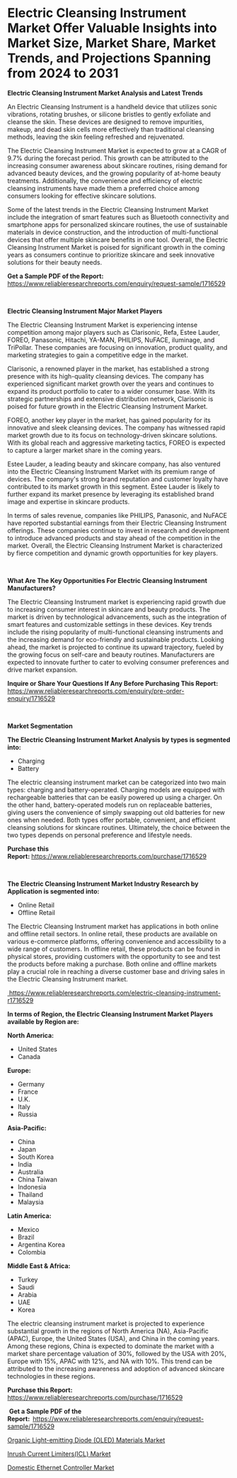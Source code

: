 <p><h1>Electric Cleansing Instrument Market Offer Valuable Insights into Market Size, Market Share, Market Trends, and Projections Spanning from 2024 to 2031</h1></p><p><strong>Electric Cleansing Instrument Market Analysis and Latest Trends</strong></p>
<p><p>An Electric Cleansing Instrument is a handheld device that utilizes sonic vibrations, rotating brushes, or silicone bristles to gently exfoliate and cleanse the skin. These devices are designed to remove impurities, makeup, and dead skin cells more effectively than traditional cleansing methods, leaving the skin feeling refreshed and rejuvenated.</p><p>The Electric Cleansing Instrument Market is expected to grow at a CAGR of 9.7% during the forecast period. This growth can be attributed to the increasing consumer awareness about skincare routines, rising demand for advanced beauty devices, and the growing popularity of at-home beauty treatments. Additionally, the convenience and efficiency of electric cleansing instruments have made them a preferred choice among consumers looking for effective skincare solutions.</p><p>Some of the latest trends in the Electric Cleansing Instrument Market include the integration of smart features such as Bluetooth connectivity and smartphone apps for personalized skincare routines, the use of sustainable materials in device construction, and the introduction of multi-functional devices that offer multiple skincare benefits in one tool. Overall, the Electric Cleansing Instrument Market is poised for significant growth in the coming years as consumers continue to prioritize skincare and seek innovative solutions for their beauty needs.</p></p>
<p><strong>Get a Sample PDF of the Report:&nbsp;</strong> <a href="https://www.reliableresearchreports.com/enquiry/request-sample/1716529">https://www.reliableresearchreports.com/enquiry/request-sample/1716529</a></p>
<p>&nbsp;</p>
<p><strong>Electric Cleansing Instrument Major Market Players</strong></p>
<p><p>The Electric Cleansing Instrument Market is experiencing intense competition among major players such as Clarisonic, Refa, Estee Lauder, FOREO, Panasonic, Hitachi, YA-MAN, PHILIPS, NuFACE, iluminage, and TriPollar. These companies are focusing on innovation, product quality, and marketing strategies to gain a competitive edge in the market.</p><p>Clarisonic, a renowned player in the market, has established a strong presence with its high-quality cleansing devices. The company has experienced significant market growth over the years and continues to expand its product portfolio to cater to a wider consumer base. With its strategic partnerships and extensive distribution network, Clarisonic is poised for future growth in the Electric Cleansing Instrument Market.</p><p>FOREO, another key player in the market, has gained popularity for its innovative and sleek cleansing devices. The company has witnessed rapid market growth due to its focus on technology-driven skincare solutions. With its global reach and aggressive marketing tactics, FOREO is expected to capture a larger market share in the coming years.</p><p>Estee Lauder, a leading beauty and skincare company, has also ventured into the Electric Cleansing Instrument Market with its premium range of devices. The company's strong brand reputation and customer loyalty have contributed to its market growth in this segment. Estee Lauder is likely to further expand its market presence by leveraging its established brand image and expertise in skincare products.</p><p>In terms of sales revenue, companies like PHILIPS, Panasonic, and NuFACE have reported substantial earnings from their Electric Cleansing Instrument offerings. These companies continue to invest in research and development to introduce advanced products and stay ahead of the competition in the market. Overall, the Electric Cleansing Instrument Market is characterized by fierce competition and dynamic growth opportunities for key players.</p></p>
<p>&nbsp;</p>
<p><strong>What Are The Key Opportunities For Electric Cleansing Instrument Manufacturers?</strong></p>
<p><p>The Electric Cleansing Instrument market is experiencing rapid growth due to increasing consumer interest in skincare and beauty products. The market is driven by technological advancements, such as the integration of smart features and customizable settings in these devices. Key trends include the rising popularity of multi-functional cleansing instruments and the increasing demand for eco-friendly and sustainable products. Looking ahead, the market is projected to continue its upward trajectory, fueled by the growing focus on self-care and beauty routines. Manufacturers are expected to innovate further to cater to evolving consumer preferences and drive market expansion.</p></p>
<p><strong>Inquire or Share Your Questions If Any Before Purchasing This Report:</strong> <a href="https://www.reliableresearchreports.com/enquiry/pre-order-enquiry/1716529">https://www.reliableresearchreports.com/enquiry/pre-order-enquiry/1716529</a></p>
<p>&nbsp;</p>
<p><strong>Market Segmentation</strong></p>
<p><strong>The Electric Cleansing Instrument Market Analysis by types is segmented into:</strong></p>
<p><ul><li>Charging</li><li>Battery</li></ul></p>
<p><p>The electric cleansing instrument market can be categorized into two main types: charging and battery-operated. Charging models are equipped with rechargeable batteries that can be easily powered up using a charger. On the other hand, battery-operated models run on replaceable batteries, giving users the convenience of simply swapping out old batteries for new ones when needed. Both types offer portable, convenient, and efficient cleansing solutions for skincare routines. Ultimately, the choice between the two types depends on personal preference and lifestyle needs.</p></p>
<p><strong>Purchase this Report:&nbsp;</strong><a href="https://www.reliableresearchreports.com/purchase/1716529">https://www.reliableresearchreports.com/purchase/1716529</a></p>
<p>&nbsp;</p>
<p><strong>The Electric Cleansing Instrument Market Industry Research by Application is segmented into:</strong></p>
<p><ul><li>Online Retail</li><li>Offline Retail</li></ul></p>
<p><p>The Electric Cleansing Instrument market has applications in both online and offline retail sectors. In online retail, these products are available on various e-commerce platforms, offering convenience and accessibility to a wide range of customers. In offline retail, these products can be found in physical stores, providing customers with the opportunity to see and test the products before making a purchase. Both online and offline markets play a crucial role in reaching a diverse customer base and driving sales in the Electric Cleansing Instrument market.</p></p>
<p><a href="https://www.reliableresearchreports.com/electric-cleansing-instrument-r1716529">&nbsp;https://www.reliableresearchreports.com/electric-cleansing-instrument-r1716529</a></p>
<p><strong>In terms of Region, the Electric Cleansing Instrument Market Players available by Region are:</strong></p>
<p>
    <p> <strong> North America: </strong>
        <ul>
            <li>United States</li>
            <li>Canada</li>
        </ul>
        </p> 
    <p> <strong> Europe: </strong>
        <ul>
            <li>Germany</li>
            <li>France</li>
            <li>U.K.</li>
            <li>Italy</li>
            <li>Russia</li>
        </ul>
        </p> 
    <p> <strong> Asia-Pacific: </strong>
        <ul>
            <li>China</li>
            <li>Japan</li>
            <li>South Korea</li>
            <li>India</li>
            <li>Australia</li>
            <li>China Taiwan</li>
            <li>Indonesia</li>
            <li>Thailand</li>
            <li>Malaysia</li>
        </ul>
        </p> 
    <p> <strong> Latin America: </strong>
        <ul>
            <li>Mexico</li>
            <li>Brazil</li>
            <li>Argentina Korea</li>
            <li>Colombia</li>
        </ul>
        </p> 
    <p> <strong> Middle East & Africa: </strong>
        <ul>
            <li>Turkey</li>
            <li>Saudi</li>
            <li>Arabia</li>
            <li>UAE</li>
            <li>Korea</li>
        </ul>
    </p>
    </p>
<p><p>The electric cleansing instrument market is projected to experience substantial growth in the regions of North America (NA), Asia-Pacific (APAC), Europe, the United States (USA), and China in the coming years. Among these regions, China is expected to dominate the market with a market share percentage valuation of 30%, followed by the USA with 20%, Europe with 15%, APAC with 12%, and NA with 10%. This trend can be attributed to the increasing awareness and adoption of advanced skincare technologies in these regions.</p></p>
<p><strong>Purchase this Report: </strong><a href="https://www.reliableresearchreports.com/purchase/1716529">https://www.reliableresearchreports.com/purchase/1716529</a></p>
<p>&nbsp;<strong>Get a Sample PDF of the Report:&nbsp;&nbsp;</strong><a href="https://www.reliableresearchreports.com/enquiry/request-sample/1716529">https://www.reliableresearchreports.com/enquiry/request-sample/1716529</a></p>
<p><strong></strong></p>
<p><p><a href="https://medium.com/@caigithemay20/exploring-organic-light-emitting-diode-oled-materials-market-dynamics-global-trends-and-future-c37b12288489">Organic Light-emitting Diode (OLED) Materials Market</a></p><p><a href="https://medium.com/@fmetapro/inrush-current-limiters-icl-market-global-market-share-and-ranking-overall-sales-and-demand-540fe4233e98">Inrush Current Limiters(ICL) Market</a></p><p><a href="https://medium.com/@harmondoyle_71964/domestic-ethernet-controller-industry-analysis-report-its-market-size-share-trends-by-edeb4d3cc901">Domestic Ethernet Controller Market</a></p></p>